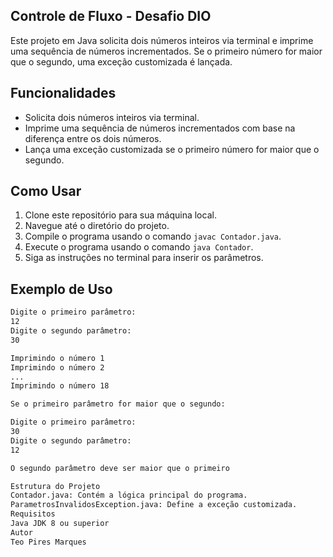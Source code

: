 ## Controle de Fluxo - Desafio DIO


Este projeto em Java solicita dois números inteiros via terminal e imprime uma sequência de números incrementados. Se o primeiro número for maior que o segundo, uma exceção customizada é lançada.

## Funcionalidades

- Solicita dois números inteiros via terminal.
- Imprime uma sequência de números incrementados com base na diferença entre os dois números.
- Lança uma exceção customizada se o primeiro número for maior que o segundo.

## Como Usar

1. Clone este repositório para sua máquina local.
2. Navegue até o diretório do projeto.
3. Compile o programa usando o comando `javac Contador.java`.
4. Execute o programa usando o comando `java Contador`.
5. Siga as instruções no terminal para inserir os parâmetros.

## Exemplo de Uso

```sh
Digite o primeiro parâmetro:
12
Digite o segundo parâmetro:
30

Imprimindo o número 1
Imprimindo o número 2
...
Imprimindo o número 18

Se o primeiro parâmetro for maior que o segundo:

Digite o primeiro parâmetro:
30
Digite o segundo parâmetro:
12

O segundo parâmetro deve ser maior que o primeiro

Estrutura do Projeto
Contador.java: Contém a lógica principal do programa.
ParametrosInvalidosException.java: Define a exceção customizada.
Requisitos
Java JDK 8 ou superior
Autor
Teo Pires Marques
